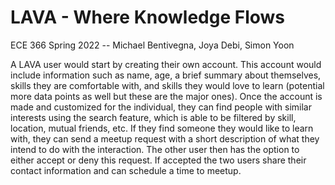 # LAVA -  Where Knowledge Flows
ECE 366 Spring 2022 -- Michael Bentivegna, Joya Debi, Simon Yoon

A LAVA user would start by creating their own account. This account would include information such as name, age, a brief summary about themselves, skills they are comfortable with, and skills they would love to learn (potential more data points as well but these are the major ones). Once the account is made and customized for the individual, they can find people with similar interests using the search feature, which is able to be filtered by skill, location, mutual friends, etc. If they find someone they would like to learn with, they can send a meetup request with a short description of what they intend to do with the interaction. The other user then has the option to either accept or deny this request. If accepted the two users share their contact information and can schedule a time to meetup.  
